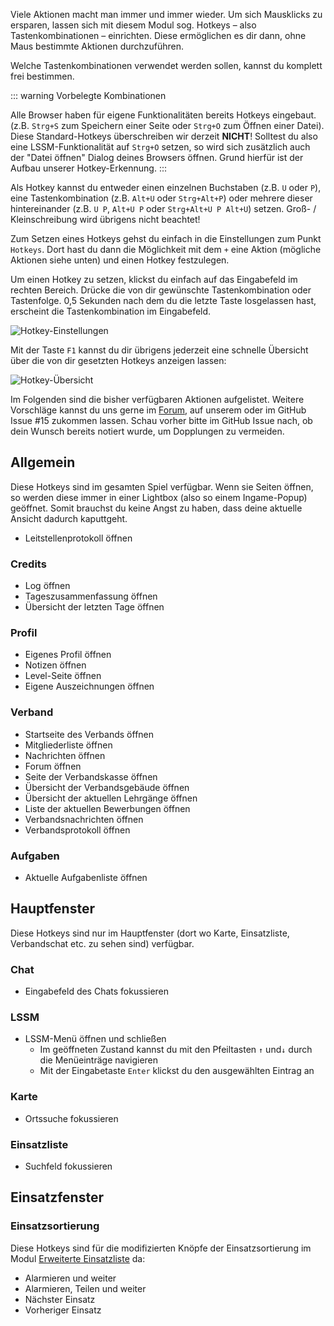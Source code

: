 Viele Aktionen macht man immer und immer wieder.
Um sich Mausklicks zu ersparen, lassen sich mit diesem Modul sog. Hotkeys – also Tastenkombinationen – einrichten.
Diese ermöglichen es dir dann, ohne Maus bestimmte Aktionen durchzuführen.

Welche Tastenkombinationen verwendet werden sollen, kannst du komplett frei bestimmen.

::: warning Vorbelegte Kombinationen
<!-- For later: ingame hotkeys @ https://blog.leitstellenspiel.de/tastaturkuerzel-hotkeys/ -->
Alle Browser haben für eigene Funktionalitäten bereits Hotkeys eingebaut. (z.B. `Strg+S` zum Speichern einer Seite oder `Strg+O` zum Öffnen einer Datei).
Diese Standard-Hotkeys überschreiben wir derzeit **NICHT**!
Solltest du also eine LSSM-Funktionalität auf `Strg+O` setzen, so wird sich zusätzlich auch der "Datei öffnen" Dialog deines Browsers öffnen.
Grund hierfür ist der Aufbau unserer Hotkey-Erkennung.
:::

Als Hotkey kannst du entweder einen einzelnen Buchstaben (z.B. `U` oder `P`), eine Tastenkombination (z.B. `Alt+U` oder `Strg+Alt+P`) oder mehrere dieser hintereinander (z.B. `U P`, `Alt+U P` oder `Strg+Alt+U P Alt+U`) setzen.
Groß- / Kleinschreibung wird übrigens nicht beachtet!

Zum Setzen eines Hotkeys gehst du einfach in die Einstellungen zum Punkt `Hotkeys`.
Dort hast du dann die Möglichkeit mit dem `+` eine Aktion (mögliche Aktionen siehe unten) und einen Hotkey festzulegen.

Um einen Hotkey zu setzen, klickst du einfach auf das Eingabefeld im rechten Bereich.
Drücke die von dir gewünschte Tastenkombination oder Tastenfolge.
0,5 Sekunden nach dem du die letzte Taste losgelassen hast, erscheint die Tastenkombination im Eingabefeld.

![Hotkey-Einstellungen](./settings.png)

Mit der Taste `F1` kannst du dir übrigens jederzeit eine schnelle Übersicht über die von dir gesetzten Hotkeys anzeigen lassen:

![Hotkey-Übersicht](./overview.png)


Im Folgenden sind die bisher verfügbaren Aktionen aufgelistet.
Weitere Vorschläge kannst du uns gerne im [Forum](https://forum.leitstellenspiel.de/index.php?thread/19176-lss-manager-v-4/), auf unserem <discord/> oder im <a :href="$themeConfig.variables.github + '/issues/15'" target="_blank">GitHub Issue #15</a> zukommen lassen.
Schau vorher bitte im GitHub Issue nach, ob dein Wunsch bereits notiert wurde, um Dopplungen zu vermeiden.

## Allgemein

Diese Hotkeys sind im gesamten Spiel verfügbar.
Wenn sie Seiten öffnen, so werden diese immer in einer Lightbox (also so einem Ingame-Popup) geöffnet.
Somit brauchst du keine Angst zu haben, dass deine aktuelle Ansicht dadurch kaputtgeht.

* Leitstellenprotokoll öffnen

### Credits

* Log öffnen
* Tageszusammenfassung öffnen
* Übersicht der letzten Tage öffnen

### Profil

* Eigenes Profil öffnen
* Notizen öffnen
* Level-Seite öffnen
* Eigene Auszeichnungen öffnen

### Verband

* Startseite des Verbands öffnen
* Mitgliederliste öffnen
* Nachrichten öffnen
* Forum öffnen
* Seite der Verbandskasse öffnen
* Übersicht der Verbandsgebäude öffnen
* Übersicht der aktuellen Lehrgänge öffnen
* Liste der aktuellen Bewerbungen öffnen
* Verbandsnachrichten öffnen
* Verbandsprotokoll öffnen

### Aufgaben

* Aktuelle Aufgabenliste öffnen

## Hauptfenster

Diese Hotkeys sind nur im Hauptfenster (dort wo Karte, Einsatzliste, Verbandschat etc. zu sehen sind) verfügbar.

### Chat

* Eingabefeld des Chats fokussieren

### LSSM

* LSSM-Menü öffnen und schließen
  * Im geöffneten Zustand kannst du mit den Pfeiltasten `↑` und`↓` durch die Menüeinträge navigieren
  * Mit der Eingabetaste `Enter` klickst du den ausgewählten Eintrag an

### Karte

* Ortssuche fokussieren

### Einsatzliste

* Suchfeld fokussieren

## Einsatzfenster

### Einsatzsortierung
Diese Hotkeys sind für die modifizierten Knöpfe der Einsatzsortierung im Modul [Erweiterte Einsatzliste](extendedCallList.md) da:

* Alarmieren und weiter
* Alarmieren, Teilen und weiter
* Nächster Einsatz
* Vorheriger Einsatz

